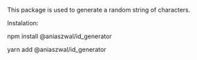This package is used to generate a random string of characters.

Instalation:

npm install @aniaszwal/id_generator

yarn add @aniaszwal/id_generator